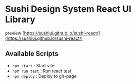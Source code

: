 # Sushi Design System React UI Library

preview
[https://sushiui.github.io/sushi-react/](https://sushiui.github.io/sushi-react/)

## Available Scripts

- `npm start` : Start vite
- `npm run test` : Run react test
- `npm deploy` : Deploy to gh-page
